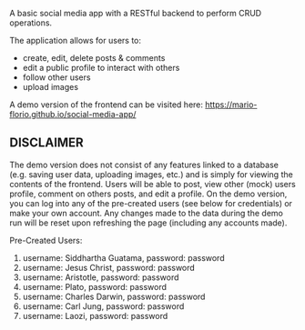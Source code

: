 A basic social media app with a RESTful backend to perform CRUD operations.

The application allows for users to:
- create, edit, delete posts & comments
- edit a public profile to interact with others
- follow other users
- upload images

A demo version of the frontend can be visited here: https://mario-florio.github.io/social-media-app/

## DISCLAIMER
The demo version does not consist of any features linked to a database (e.g. saving user data, uploading images, etc.) and is simply for viewing the contents of the frontend. Users will be able to post, view other (mock) users profile, comment on others posts, and edit a profile. On the demo version, you can log into any of the pre-created users (see below for credentials) or make your own account. Any changes made to the data during the demo run will be reset upon refreshing the page (including any accounts made).

Pre-Created Users:

1. username: Siddhartha Guatama, password: password
2. username: Jesus Christ, password: password
3. username: Aristotle, password: password
4. username: Plato, password: password
5. username: Charles Darwin, password: password
6. username: Carl Jung, password: password
7. username: Laozi, password: password
